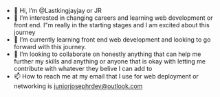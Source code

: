 - 👋 Hi, I’m @Lastkingjayjay or JR
- 👀 I’m interested in changing careers and learning web development or front end. I"m really in the starting stages and I am excited about this journey 
- 🌱 I’m currently learning front end web development and looking to go forward with this journey.
- 💞️ I’m looking to collaborate on honestly anything that can help me further my skills and anything or anyone that is okay with letting me contribute with whatever they belive I can add to 
- 📫 How to reach me at my email that I use for web deployment or networking is juniorjosephrdev@outlook.com 

<!---
Lastkingjayjay/Lastkingjayjay is a ✨ special ✨ repository because its `README.md` (this file) appears on your GitHub profile.
You can click the Preview link to take a look at your changes.
--->
